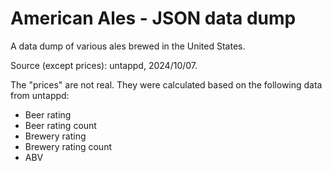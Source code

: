 # American Ales - JSON data dump

A data dump of various ales brewed in the United States. 

Source (except prices): untappd, 2024/10/07.

The "prices" are not real. They were calculated based on the following data from untappd:

- Beer rating
- Beer rating count
- Brewery rating
- Brewery rating count
- ABV
